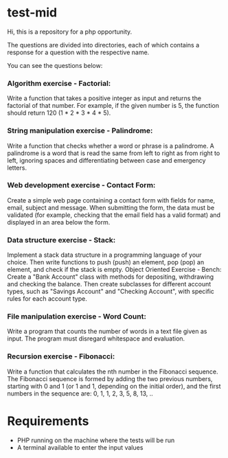 # test-mid
 
Hi, this is a repository for a php opportunity.

The questions are divided into directories, each of which contains a response for a question with the respective name. 

You can see the questions below:

### Algorithm exercise - Factorial:
Write a function that takes a positive integer as input and returns the factorial of that number.
For example, if the given number is 5, the function should return 120 (1 * 2 * 3 * 4 * 5).
### String manipulation exercise - Palindrome:
Write a function that checks whether a word or phrase is a palindrome. A palindrome is a
word that is read the same from left to right as from right to left, ignoring spaces and
differentiating between case and emergency letters.
### Web development exercise - Contact Form:
Create a simple web page containing a contact form with fields for name, email, subject and
message. When submitting the form, the data must be validated (for example, checking that
the email field has a valid format) and displayed in an area below the form.
### Data structure exercise - Stack:
Implement a stack data structure in a programming language of your choice. Then write
functions to push (push) an element, pop (pop) an element, and check if the stack is empty.
Object Oriented Exercise - Bench:
Create a "Bank Account" class with methods for depositing, withdrawing and checking the
balance. Then create subclasses for different account types, such as "Savings Account" and
"Checking Account", with specific rules for each account type.
### File manipulation exercise - Word Count:
Write a program that counts the number of words in a text file given as input. The program
must disregard whitespace and evaluation.
### Recursion exercise - Fibonacci:
Write a function that calculates the nth number in the Fibonacci sequence. The Fibonacci
sequence is formed by adding the two previous numbers, starting with 0 and 1 (or 1 and 1,
depending on the initial order), and the first numbers in the sequence are: 0, 1, 1, 2, 3, 5, 8,
13, ..

# Requirements

- PHP running on the machine where the tests will be run
- A terminal available to enter the input values
